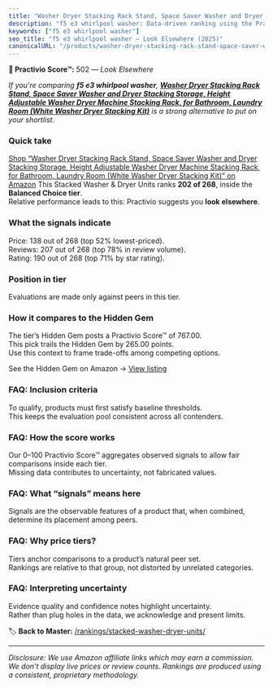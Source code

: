 ```yaml
---
title: "Washer Dryer Stacking Rack Stand, Space Saver Washer and Dryer Stacking Storage, Height Adjustable Washer Dryer Machine Stacking Rack, for Bathroom, Laundry Room (White Washer Dryer Stacking Kit)"
description: "f5 e3 whirlpool washer: Data-driven ranking using the Practivio Score™. Positioned by quality, value, demand, findability, momentum."
keywords: ["f5 e3 whirlpool washer"]
seo_title: "f5 e3 whirlpool washer — Look Elsewhere (2025)"
canonicalURL: "/products/washer-dryer-stacking-rack-stand-space-saver-washer-and-dryer-stacking-storage-height-adjustable-washer-dryer-machine-stacking-rack-for-bathroom-laundry-room-white-washer-dryer-stacking-kit-B0DPKZ3ZJQ/"
---
```


**🚫 Practivio Score™:** 502 — _Look Elsewhere_


*If you're comparing **f5 e3 whirlpool washer**, **[Washer Dryer Stacking Rack Stand, Space Saver Washer and Dryer Stacking Storage, Height Adjustable Washer Dryer Machine Stacking Rack, for Bathroom, Laundry Room (White Washer Dryer Stacking Kit)](https://www.amazon.com/dp/B0DPKZ3ZJQ?tag=practivio-20)** is a strong alternative to put on your shortlist.*
### Quick take
[Shop “Washer Dryer Stacking Rack Stand, Space Saver Washer and Dryer Stacking Storage, Height Adjustable Washer Dryer Machine Stacking Rack, for Bathroom, Laundry Room (White Washer Dryer Stacking Kit)” on Amazon](https://www.amazon.com/dp/B0DPKZ3ZJQ?tag=practivio-20)
This Stacked Washer & Dryer Units ranks **202 of 268**, inside the **Balanced Choice tier**.  
Relative performance leads to this: Practivio suggests you **look elsewhere**.

### What the signals indicate
Price: 138 out of 268 (top 52% lowest-priced).  
Reviews: 207 out of 268 (top 78% in review volume).  
Rating: 190 out of 268 (top 71% by star rating).  

### Position in tier
Evaluations are made only against peers in this tier.

### How it compares to the Hidden Gem
The tier’s Hidden Gem posts a Practivio Score™ of 767.00.  
This pick trails the Hidden Gem by 265.00 points.  
Use this context to frame trade-offs among competing options.  

See the Hidden Gem on Amazon → [View listing](https://www.amazon.com/dp/B09YLKMHLH?tag=practivio-20)

### FAQ: Inclusion criteria
To qualify, products must first satisfy baseline thresholds.  
This keeps the evaluation pool consistent across all contenders.

### FAQ: How the score works
Our 0–100 Practivio Score™ aggregates observed signals to allow fair comparisons inside each tier.  
Missing data contributes to uncertainty, not fabricated values.

### FAQ: What “signals” means here
Signals are the observable features of a product that, when combined, determine its placement among peers.

### FAQ: Why price tiers?
Tiers anchor comparisons to a product’s natural peer set.  
Rankings are relative to that group, not distorted by unrelated categories.

### FAQ: Interpreting uncertainty
Evidence quality and confidence notes highlight uncertainty.  
Rather than plug holes in the data, we acknowledge and present limits.


🏷️ **Back to Master:** [/rankings/stacked-washer-dryer-units/](/rankings/stacked-washer-dryer-units/)

---
_Disclosure: We use Amazon affiliate links which may earn a commission. We don’t display live prices or review counts. Rankings are produced using a consistent, proprietary methodology._
